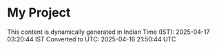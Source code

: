 # My Project

This content is dynamically generated in Indian Time (IST): 2025-04-17 03:20:44 IST
Converted to UTC: 2025-04-16 21:50:44 UTC
